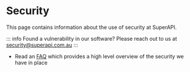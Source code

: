 # Security

This page contains information about the use of security at SuperAPI.

::: info
Found a vulnerability in our software? Please reach out to us at security@superapi.com.au
:::

- Read an [FAQ](/security/faq/index.html) which provides a high level overview of the security we have in place

